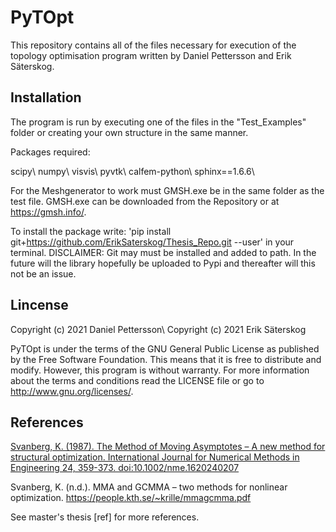 # PyTOpt
This repository contains all of the files necessary for execution of the topology optimisation program written by Daniel Pettersson and Erik Säterskog.

## Installation
  The program is run by executing one of the files in the "Test_Examples" folder or creating your own structure in the same manner.

  Packages required:

  scipy\\
  numpy\\
  visvis\\
  pyvtk\\
  calfem-python\\
  sphinx==1.6.6\\

  For the Meshgenerator to work must GMSH.exe be in the same folder as the test file. GMSH.exe can be downloaded from the Repository or at https://gmsh.info/.

  To install the package write: 'pip install git+https://github.com/ErikSaterskog/Thesis_Repo.git --user' in your terminal.
  DISCLAIMER: Git may must be installed and added to path. In the future will the library hopefully be uploaded to Pypi and thereafter will this not be an issue.

## Lincense
  Copyright (c) 2021 Daniel Pettersson\\
  Copyright (c) 2021 Erik Säterskog
  
  PyTOpt is under the terms of the GNU General Public License as published by the Free Software Foundation. This means that it is free to distribute and modify. However, this    program is without warranty. For more information about the terms and conditions read the LICENSE file or go to <http://www.gnu.org/licenses/>.

  
## References

  [Svanberg, K. (1987). The Method of Moving Asymptotes – A new method for structural optimization. International Journal 
  for Numerical Methods in Engineering 24, 359-373. doi:10.1002/nme.1620240207](https://onlinelibrary.wiley.com/doi/abs/10.1002/nme.1620240207)

  Svanberg, K. (n.d.). MMA and GCMMA – two methods for nonlinear optimization. https://people.kth.se/~krille/mmagcmma.pdf 

  See master's thesis [ref] for more references.
